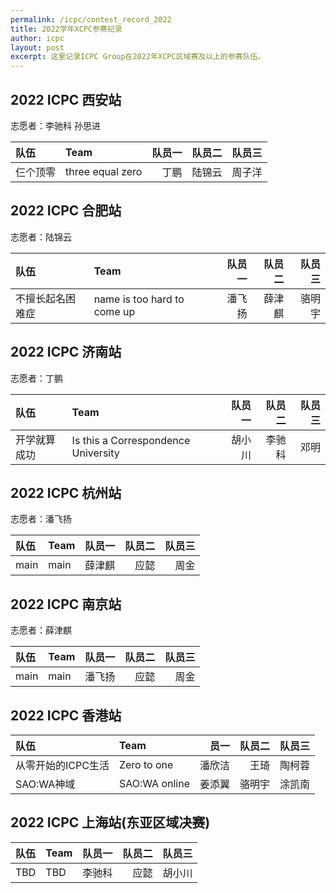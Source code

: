 ```yaml
---
permalink: /icpc/contest_record_2022
title: 2022学年XCPC参赛纪录
author: icpc
layout: post
excerpt: 这里记录ICPC Group在2022年XCPC区域赛及以上的参赛队伍。
---
```


## 2022 ICPC 西安站

志愿者：李驰科 孙思进

| 队伍   | Team             | 队员一 | 队员二 | 队员三 |
|:-----|:-----------------|----:|----:|----:|
| 仨个顶零 | three equal zero |  丁鹏 | 陆锦云 | 周子洋 |

## 2022 ICPC 合肥站

志愿者：陆锦云

| 队伍       | Team                        | 队员一 | 队员二 | 队员三 |
|:---------|:----------------------------|----:|----:|----:|
| 不擅长起名困难症 | name is too hard to come up | 潘飞扬 | 薛津麒 | 骆明宇 |

## 2022 ICPC 济南站

志愿者：丁鹏

| 队伍     | Team                                | 队员一 | 队员二 | 队员三 |
|:-------|:------------------------------------|----:|----:|----:|
| 开学就算成功 | Is this a Correspondence University | 胡小川 | 李驰科 |  邓明 |

## 2022 ICPC 杭州站

志愿者：潘飞扬

| 队伍   | Team | 队员一 | 队员二 | 队员三 |
|:-----|:-----|----:|----:|----:|
| main | main | 薛津麒 |  应懿 |  周金 |

## 2022 ICPC 南京站

志愿者：薛津麒

| 队伍   | Team | 队员一 | 队员二 | 队员三 |
|:-----|:-----|----:|----:|----:|
| main | main | 潘飞扬 |  应懿 |  周金 |

## 2022 ICPC 香港站

| 队伍          | Team          |  员一 | 队员二 | 队员三 |
|:------------|:--------------|----:|----:|----:|
| 从零开始的ICPC生活 | Zero to one   | 潘欣洁 |  王琦 | 陶柯蓉 |
| SAO:WA神域    | SAO:WA online | 姜添翼 | 骆明宇 | 涂凯南 |

## 2022 ICPC 上海站(东亚区域决赛)

| 队伍  | Team | 队员一 | 队员二 | 队员三 |
|:----|:-----|----:|----:|----:|
| TBD | TBD  | 李驰科 |  应懿 | 胡小川 |
